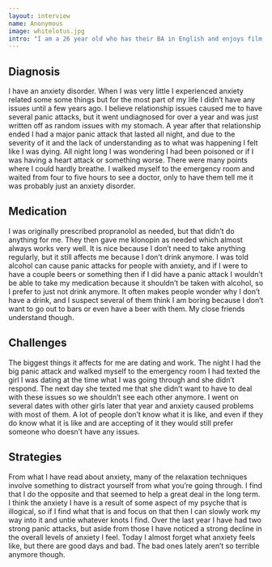 ```yaml
---
layout: interview
name: Anonymous
image: whitelotus.jpg
intro: "I am a 26 year old who has their BA in English and enjoys film, literature, playing violin and piano, and various science and technology related interests as well."
---
```


## Diagnosis

I have an anxiety disorder. When I was very little I experienced anxiety related some some things but for the most part of my life I didn&rsquo;t have any issues until a few years ago. I believe relationship issues caused me to have several panic attacks, but it went undiagnosed for over a year and was just written off as random issues with my stomach. A year after that relationship ended I had a major panic attack that lasted all night, and due to the severity of it and the lack of understanding as to what was happening I felt like I was dying. All night long I was wondering I had been poisoned or if I was having a heart attack or something worse. There were many points where I could hardly breathe. I walked myself to the emergency room and waited from four to five hours to see a doctor, only to have them tell me it was probably just an anxiety disorder.

## Medication

I was originally prescribed propranolol as needed, but that didn&rsquo;t do anything for me. They then gave me klonopin as needed which almost always works very well. It is nice because I don&rsquo;t need to take anything regularly, but it still affects me because I don&rsquo;t drink anymore. I was told alcohol can cause panic attacks for people with anxiety, and if I were to have a couple beers or something then if I did have a panic attack I wouldn&rsquo;t be able to take my medication because it shouldn&rsquo;t be taken with alcohol, so I prefer to just not drink anymore. It often makes people wonder why I don&rsquo;t have a drink, and I suspect several of them think I am boring because I don&rsquo;t want to go out to bars or even have a beer with them. My close friends understand though.

## Challenges

The biggest things it affects for me are dating and work. The night I had the big panic attack and walked myself to the emergency room I had texted the girl I was dating at the time what I was going through and she didn&rsquo;t respond. The next day she texted me that she didn&rsquo;t want to have to deal with these issues so we shouldn&rsquo;t see each other anymore. I went on several dates with other girls later that year and anxiety caused problems with most of them. A lot of people don&rsquo;t know what it is like, and even if they do know what it is like and are accepting of it they would still prefer someone who doesn&rsquo;t have any issues.

## Strategies

From what I have read about anxiety, many of the relaxation techniques involve something to distract yourself from what you&rsquo;re going through. I find that I do the opposite and that seemed to help a great deal in the long term. I think the anxiety I have is a result of some aspect of my psyche that is illogical, so if I find what that is and focus on that then I can slowly work my way into it and untie whatever knots I find. Over the last year I have had two strong panic attacks, but aside from those I have noticed a strong decline in the overall levels of anxiety I feel. Today I almost forget what anxiety feels like, but there are good days and bad. The bad ones lately aren&rsquo;t so terrible anymore though.
